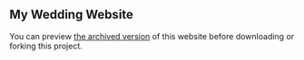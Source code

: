 ## My Wedding Website

You can preview [the archived version](http://chadsherman.com/wedding) of this website before downloading or forking this project.

